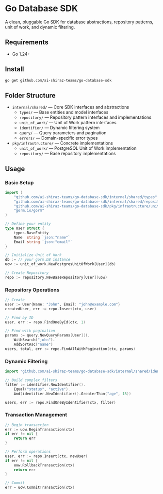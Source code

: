 # Go Database SDK

A clean, pluggable Go SDK for database abstractions, repository patterns, unit of work, and dynamic filtering.

## Requirements

- Go 1.24+

## Install

```bash
go get github.com/ai-shiraz-teams/go-database-sdk
```

## Folder Structure

- `internal/shared/` — Core SDK interfaces and abstractions
  - `types/` — Base entities and model interfaces
  - `repository/` — Repository pattern interfaces and implementations
  - `unit_of_work/` — Unit of Work pattern interfaces
  - `identifier/` — Dynamic filtering system
  - `query/` — Query parameters and pagination
  - `errors/` — Domain-specific error types
- `pkg/infrastructure/` — Concrete implementations
  - `unit_of_work/` — PostgreSQL Unit of Work implementation
  - `repository/` — Base repository implementations

## Usage

### Basic Setup

```go
import (
    "github.com/ai-shiraz-teams/go-database-sdk/internal/shared/types"
    "github.com/ai-shiraz-teams/go-database-sdk/internal/shared/repository"
    "github.com/ai-shiraz-teams/go-database-sdk/pkg/infrastructure/unit_of_work"
    "gorm.io/gorm"
)

// Define your entity
type User struct {
    types.BaseEntity
    Name  string `json:"name"`
    Email string `json:"email"`
}

// Initialize Unit of Work
db := // your gorm.DB instance
uow := unit_of_work.NewPostgresUnitOfWork[User](db)

// Create Repository
repo := repository.NewBaseRepository[User](uow)
```

### Repository Operations

```go
// Create
user := User{Name: "John", Email: "john@example.com"}
createdUser, err := repo.Insert(ctx, user)

// Find by ID
user, err := repo.FindOneById(ctx, 1)

// Find with pagination
params := query.NewQueryParams[User]().
    WithSearch("john").
    AddSortAsc("name")
users, total, err := repo.FindAllWithPagination(ctx, params)
```

### Dynamic Filtering

```go
import "github.com/ai-shiraz-teams/go-database-sdk/internal/shared/identifier"

// Build complex filters
filter := identifier.NewIdentifier().
    Equal("status", "active").
    And(identifier.NewIdentifier().GreaterThan("age", 18))

users, err := repo.FindOneByIdentifier(ctx, filter)
```

### Transaction Management

```go
// Begin transaction
err := uow.BeginTransaction(ctx)
if err != nil {
    return err
}

// Perform operations
user, err := repo.Insert(ctx, newUser)
if err != nil {
    uow.RollbackTransaction(ctx)
    return err
}

// Commit
err = uow.CommitTransaction(ctx)
```